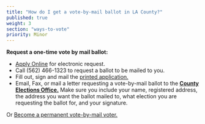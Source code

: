 ```yaml
---
title: "How do I get a vote-by-mail ballot in LA County?"
published: true
weight: 3
section: "ways-to-vote"
priority: Minor
---
```


**Request a one-time vote by mail ballot:**  

- [Apply Online](https://www.lavote.net/home/voting-elections/voting-options/vote-by-mail/apply-to-vote-by-mail) for electronic request.  
- Call (562) 466-1323 to request a ballot to be mailed to you.    
- Fill out, sign and mail the [printed application.](https://www.lavote.net/documents/election_info/06072016_VBM-App.pdf)  
- Email, Fax, or mail a letter requesting a vote-by-mail ballot to the [**County Elections Office.**](#section-election-office-contact) Make sure you include your name, registered address, the address you want the ballot mailed to, what election you are requesting the ballot for, and your signature.  

Or [Become a permanent vote-by-mail voter.](https://www.lavote.net/home/voting-elections/voting-options/vote-by-mail/permanent-vote-by-mail)  
